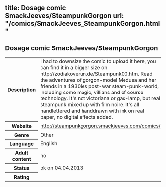 title: Dosage comic SmackJeeves/SteampunkGorgon
url: "/comics/SmackJeeves_SteampunkGorgon.html"
---
Dosage comic SmackJeeves/SteampunkGorgon
-----------------------------------------

<table class="comicinfo">
<tr>
<th>Description</th><td>I had to downsize the comic to upload it here, you can find it in a bigger size on http://zodiakoverun.de/Steampunk00.htm. Read the adventures of gorgon-model Medusa and her friends in a 1930ies post-war steam-punk-world, including some magic, villians and of course technology. It's not victoriana or gas-lamp, but real steampunk mixed up with film noire. It's all handlettered and handdrawn with ink on real paper, no digital effects added.</td>
</tr>
<tr>
<th>Website</th><td><a href="http://steampunkgorgon.smackjeeves.com/comics/">http://steampunkgorgon.smackjeeves.com/comics/</a></td>
</tr>
<tr>
<th>Genre</th><td>Other</td>
</tr>
<tr>
<th>Language</th><td>English</td>
</tr>
<tr>
<th>Adult content</th><td>no</td>
</tr>
<tr>
<th>Status</th><td>ok on 04.04.2013</td>
</tr>
<tr>
<th>Rating</th><td><div class="g-plusone" data-size="standard" data-annotation="bubble"
 data-href="http://steampunkgorgon.smackjeeves.com/comics/"></div></td>
</tr>
</table>
<script type="text/javascript">
  (function() {
    var po = document.createElement('script'); po.type = 'text/javascript'; po.async = true;
    po.src = 'https://apis.google.com/js/plusone.js';
    var s = document.getElementsByTagName('script')[0]; s.parentNode.insertBefore(po, s);
  })();
</script>
